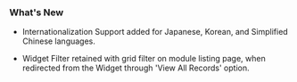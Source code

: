 ### What's New

- Internationalization Support added for Japanese, Korean, and Simplified Chinese languages.

- Widget Filter retained with grid filter on module listing page, when redirected from the Widget through 'View All Records' option.
